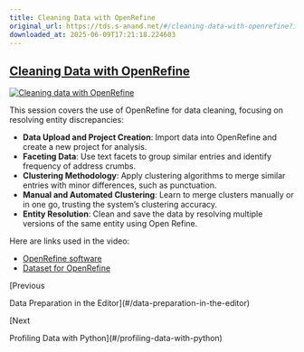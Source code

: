 ```yaml
---
title: Cleaning Data with OpenRefine
original_url: https://tds.s-anand.net/#/cleaning-data-with-openrefine?id=cleaning-data-with-openrefine
downloaded_at: 2025-06-09T17:21:18.224603
---
```

[Cleaning Data with OpenRefine](#/cleaning-data-with-openrefine?id=cleaning-data-with-openrefine)
-------------------------------------------------------------------------------------------------

[![Cleaning data with OpenRefine](https://i.ytimg.com/vi_webp/zxEtfHseE84/sddefault.webp)](https://youtu.be/zxEtfHseE84)

This session covers the use of OpenRefine for data cleaning, focusing on resolving entity discrepancies:

* **Data Upload and Project Creation**: Import data into OpenRefine and create a new project for analysis.
* **Faceting Data**: Use text facets to group similar entries and identify frequency of address crumbs.
* **Clustering Methodology**: Apply clustering algorithms to merge similar entries with minor differences, such as punctuation.
* **Manual and Automated Clustering**: Learn to merge clusters manually or in one go, trusting the system’s clustering accuracy.
* **Entity Resolution**: Clean and save the data by resolving multiple versions of the same entity using Open Refine.

Here are links used in the video:

* [OpenRefine software](https://openrefine.org)
* [Dataset for OpenRefine](https://drive.google.com/file/d/1ccu0Xxk8UJUa2Dz4lihmvzhLjvPy42Ai/view)

[Previous

Data Preparation in the Editor](#/data-preparation-in-the-editor)

[Next

Profiling Data with Python](#/profiling-data-with-python)
